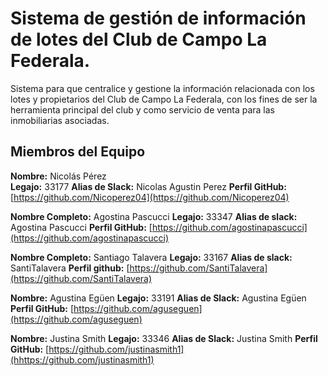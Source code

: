 # Sistema de gestión de información de lotes del Club de Campo La Federala.
Sistema para que centralice y gestione la información  relacionada con los lotes y propietarios del Club de Campo La Federala, con los  fines  de  ser  la  herramienta principal  del  club  y  como  servicio  de  venta  para  las  inmobiliarias asociadas.

## Miembros del Equipo

**Nombre:** Nicolás Pérez  
**Legajo:** 33177 
**Alias de Slack:** Nicolas Agustin Perez
**Perfil GitHub:** [https://github.com/Nicoperez04](https://github.com/Nicoperez04)

**Nombre Completo:** Agostina Pascucci
**Legajo:** 33347 
**Alias de slack:** Agostina Pascucci
**Perfil GitHub:** [https://github.com/agostinapascucci](https://github.com/agostinapascucci)

**Nombre Completo:** Santiago Talavera
**Legajo:** 33167
**Alias de slack:** SantiTalavera
**Perfil github:** [https://github.com/SantiTalavera](https://github.com/SantiTalavera)

**Nombre:** Agustina Egüen 
**Legajo:** 33191
**Alias de Slack:** Agustina Egüen
**Perfil GitHub:** [https://github.com/aguseguen](https://github.com/aguseguen)

**Nombre:** Justina Smith 
**Legajo:** 33346
**Alias de Slack:** Justina Smith
**Perfil GitHub:** [https://github.com/justinasmith1](hhttps://github.com/justinasmith1)

